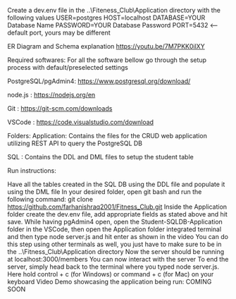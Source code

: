 Create a dev.env file in the ..\Fiteness_Club\Application directory with the following values
  USER=postgres
  HOST=localhost
  DATABASE=YOUR Database Name
  PASSWORD=YOUR Database Password
  PORT=5432 <-- default port, yours may be different

ER Diagram and Schema explanation
https://youtu.be/7M7PKK0ilXY

Required softwares: For all the software bellow go through the setup process with default/preselected settings

PostgreSQL/pgAdmin4: https://www.postgresql.org/download/

node.js : https://nodejs.org/en

Git : https://git-scm.com/downloads

VSCode : https://code.visualstudio.com/download

Folders:
Application: Contains the files for the CRUD web application utilizing REST API to query the PostgreSQL DB

SQL : Contains the DDL and DML files to setup the student table

Run instructions:

Have all the tables created in the SQL DB using the DDL file and populate it using the DML file
In your desired folder, open git bash and run the following command: git clone https://github.com/farhanishraq2001/Fitness_Club.git
Inside the Application folder create the dev.env file, add appropriate fields as stated above and hit save. 
While having pgAdmin4 open, open the Student-SQLDB-Application folder in the VSCode, then open the Application folder integrated terminal and then type node server.js and hit enter as shown in the video You can do this step using other terminals as well, you just have to make sure to be in the ..\Fitness_Club\Application directory
Now the server should be running at localhost:3000/members You can now interact with the server
To end the server, simply head back to the terminal where you typed node server.js. Here hold control + c (for Windows) or command + c (for Mac) on your keyboard
Video Demo showcasing the application being run: COMING SOON
